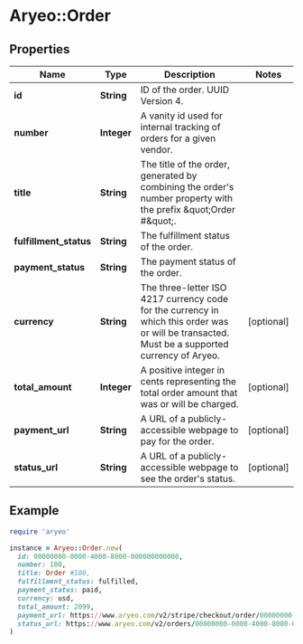 # Aryeo::Order

## Properties

| Name | Type | Description | Notes |
| ---- | ---- | ----------- | ----- |
| **id** | **String** | ID of the order. UUID Version 4. |  |
| **number** | **Integer** | A vanity id used for internal tracking of orders for a given vendor.  |  |
| **title** | **String** | The title of the order, generated by combining the order&#39;s number property with the prefix \&quot;Order #\&quot;.  |  |
| **fulfillment_status** | **String** | The fulfillment status of the order. |  |
| **payment_status** | **String** | The payment status of the order. |  |
| **currency** | **String** | The three-letter ISO 4217 currency code for the currency in which this order was or will be transacted. Must be a supported currency of Aryeo.  | [optional] |
| **total_amount** | **Integer** | A positive integer in cents representing the total order amount that was or will be charged. | [optional] |
| **payment_url** | **String** | A URL of a publicly-accessible webpage to pay for the order. | [optional] |
| **status_url** | **String** | A URL of a publicly-accessible webpage to see the order&#39;s status. | [optional] |

## Example

```ruby
require 'aryeo'

instance = Aryeo::Order.new(
  id: 00000000-0000-4000-8000-000000000000,
  number: 100,
  title: Order #100,
  fulfillment_status: fulfilled,
  payment_status: paid,
  currency: usd,
  total_amount: 2099,
  payment_url: https://www.aryeo.com/v2/stripe/checkout/order/00000000-0000-4000-8000-000000000000?pageType&#x3D;order,
  status_url: https://www.aryeo.com/v2/orders/00000000-0000-4000-8000-000000000000/status/public
)
```

